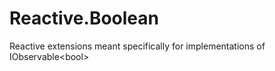 # Reactive.Boolean
Reactive extensions meant specifically for implementations of IObservable&lt;bool>

